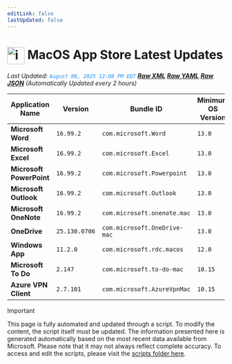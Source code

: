 ```yaml
---
editLink: false
lastUpdated: false
---
```

# <img src="/images/App_Store_logo.png" alt="image" width="40" style="vertical-align: middle; display: inline-block;" /> MacOS App Store Latest Updates

<span class="extra-small">_Last Updated: <code style="color : dodgerblue">August 06, 2025 12:08 PM EDT</code> [**_Raw XML_**](https://github.com/cocopuff2u/MOFA/blob/main/latest_raw_files/macos_appstore_latest.xml) [**_Raw YAML_**](https://github.com/cocopuff2u/MOFA/blob/main/latest_raw_files/macos_appstore_latest.yaml) [**_Raw JSON_**](https://github.com/cocopuff2u/MOFA/blob/main/latest_raw_files/macos_appstore_latest.json)
 (Automatically Updated every 2 hours)_</span>

| Application Name | Version | Bundle ID | Minimum OS Version | Icon |
|------------------|---------|-----------|-------------------|------|
| **Microsoft Word** | `16.99.2` | `com.microsoft.Word` | `13.0` | <img src='https://is1-ssl.mzstatic.com/image/thumb/Purple221/v4/e9/ec/88/e9ec88d0-c644-9a6a-9c81-c2955a9e6d81/MSWD.png/512x512bb.png' width='25%' height='25%' /> |
| **Microsoft Excel** | `16.99.2` | `com.microsoft.Excel` | `13.0` | <img src='https://is1-ssl.mzstatic.com/image/thumb/Purple221/v4/c6/ab/5f/c6ab5fa2-1798-db36-b5bd-a53875d77d4f/XCEL.png/512x512bb.png' width='25%' height='25%' /> |
| **Microsoft PowerPoint** | `16.99.2` | `com.microsoft.Powerpoint` | `13.0` | <img src='https://is1-ssl.mzstatic.com/image/thumb/Purple211/v4/f3/f2/4e/f3f24e57-83db-d2fc-b619-c3364cc48bd4/PPT3.png/512x512bb.png' width='25%' height='25%' /> |
| **Microsoft Outlook** | `16.99.2` | `com.microsoft.Outlook` | `13.0` | <img src='https://is1-ssl.mzstatic.com/image/thumb/Purple211/v4/38/88/32/388832b1-e556-8ea5-ef96-52cee2161a01/Outlook.png/512x512bb.png' width='25%' height='25%' /> |
| **Microsoft OneNote** | `16.99.2` | `com.microsoft.onenote.mac` | `13.0` | <img src='https://is1-ssl.mzstatic.com/image/thumb/Purple221/v4/12/ce/ae/12ceaeda-f350-b53c-c1b8-e6495ada3e26/OneNote.png/512x512bb.png' width='25%' height='25%' /> |
| **OneDrive** | `25.130.0706` | `com.microsoft.OneDrive-mac` | `13.0` | <img src='https://is1-ssl.mzstatic.com/image/thumb/Purple211/v4/e8/f7/6e/e8f76e4b-03f3-04be-f0c8-aa2a97c32d53/OneDrive.png/512x512bb.png' width='25%' height='25%' /> |
| **Windows App** | `11.2.0` | `com.microsoft.rdc.macos` | `12.0` | <img src='https://is1-ssl.mzstatic.com/image/thumb/Purple211/v4/fa/de/38/fade381b-0635-9ca5-6629-b468c32620b0/AppIcon-0-0-85-220-0-0-4-0-2x.png/512x512bb.png' width='25%' height='25%' /> |
| **Microsoft To Do** | `2.147` | `com.microsoft.to-do-mac` | `10.15` | <img src='https://is1-ssl.mzstatic.com/image/thumb/Purple211/v4/27/bf/cf/27bfcf9c-3196-e934-6429-fe256e90aac2/AppIcon-Release-0-85-220-0-4-2x-sRGB.png/512x512bb.png' width='25%' height='25%' /> |
| **Azure VPN Client** | `2.7.101` | `com.microsoft.AzureVpnMac` | `10.15` | <img src='https://is1-ssl.mzstatic.com/image/thumb/Purple221/v4/23/60/df/2360df4b-4ac5-4480-bb3e-4f59df6c3e64/AppIcon-85-220-0-4-0-0-2x-0-0.png/512x512bb.png' width='25%' height='25%' /> |

> [!IMPORTANT]
> This page is fully automated and updated through a script. To modify the content, the script itself must be updated. The information presented here is generated automatically based on the most recent data available from Microsoft. Please note that it may not always reflect complete accuracy. To access and edit the scripts, please visit the [scripts folder here](https://github.com/cocopuff2u/MOFA_WEBSITE/tree/main/update_readme_scripts).
